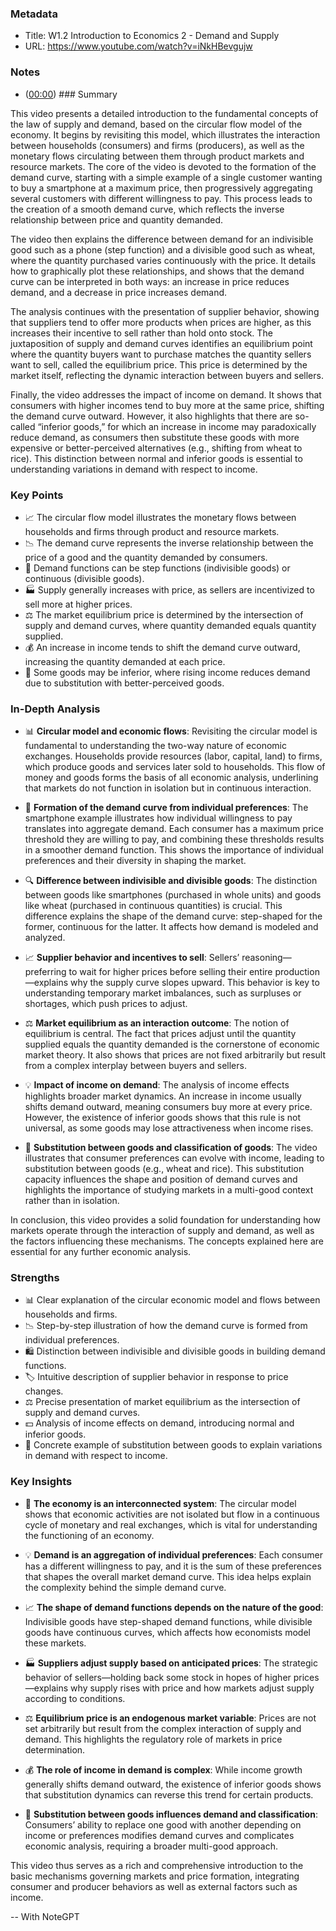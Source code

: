 ### Metadata

- Title: W1.2 Introduction to Economics 2 - Demand and Supply  
- URL: <https://www.youtube.com/watch?v=iNkHBevgujw>

### Notes

- ([00:00](https://www.youtube.com/watch?v=iNkHBevgujw&t=0s)) ### Summary  

This video presents a detailed introduction to the fundamental concepts of the law of supply and demand, based on the circular flow model of the economy. It begins by revisiting this model, which illustrates the interaction between households (consumers) and firms (producers), as well as the monetary flows circulating between them through product markets and resource markets. The core of the video is devoted to the formation of the demand curve, starting with a simple example of a single customer wanting to buy a smartphone at a maximum price, then progressively aggregating several customers with different willingness to pay. This process leads to the creation of a smooth demand curve, which reflects the inverse relationship between price and quantity demanded.  

The video then explains the difference between demand for an indivisible good such as a phone (step function) and a divisible good such as wheat, where the quantity purchased varies continuously with the price. It details how to graphically plot these relationships, and shows that the demand curve can be interpreted in both ways: an increase in price reduces demand, and a decrease in price increases demand.  

The analysis continues with the presentation of supplier behavior, showing that suppliers tend to offer more products when prices are higher, as this increases their incentive to sell rather than hold onto stock. The juxtaposition of supply and demand curves identifies an equilibrium point where the quantity buyers want to purchase matches the quantity sellers want to sell, called the equilibrium price. This price is determined by the market itself, reflecting the dynamic interaction between buyers and sellers.  

Finally, the video addresses the impact of income on demand. It shows that consumers with higher incomes tend to buy more at the same price, shifting the demand curve outward. However, it also highlights that there are so-called “inferior goods,” for which an increase in income may paradoxically reduce demand, as consumers then substitute these goods with more expensive or better-perceived alternatives (e.g., shifting from wheat to rice). This distinction between normal and inferior goods is essential to understanding variations in demand with respect to income.  

### Key Points  

- 📈 The circular flow model illustrates the monetary flows between households and firms through product and resource markets.  
- 📉 The demand curve represents the inverse relationship between the price of a good and the quantity demanded by consumers.  
- 🛒 Demand functions can be step functions (indivisible goods) or continuous (divisible goods).  
- 🏭 Supply generally increases with price, as sellers are incentivized to sell more at higher prices.  
- ⚖️ The market equilibrium price is determined by the intersection of supply and demand curves, where quantity demanded equals quantity supplied.  
- 💰 An increase in income tends to shift the demand curve outward, increasing the quantity demanded at each price.  
- 🔄 Some goods may be inferior, where rising income reduces demand due to substitution with better-perceived goods.  

### In-Depth Analysis  

- 📊 **Circular model and economic flows**: Revisiting the circular model is fundamental to understanding the two-way nature of economic exchanges. Households provide resources (labor, capital, land) to firms, which produce goods and services later sold to households. This flow of money and goods forms the basis of all economic analysis, underlining that markets do not function in isolation but in continuous interaction.  

- 💸 **Formation of the demand curve from individual preferences**: The smartphone example illustrates how individual willingness to pay translates into aggregate demand. Each consumer has a maximum price threshold they are willing to pay, and combining these thresholds results in a smoother demand function. This shows the importance of individual preferences and their diversity in shaping the market.  

- 🔍 **Difference between indivisible and divisible goods**: The distinction between goods like smartphones (purchased in whole units) and goods like wheat (purchased in continuous quantities) is crucial. This difference explains the shape of the demand curve: step-shaped for the former, continuous for the latter. It affects how demand is modeled and analyzed.  

- 📈 **Supplier behavior and incentives to sell**: Sellers’ reasoning—preferring to wait for higher prices before selling their entire production—explains why the supply curve slopes upward. This behavior is key to understanding temporary market imbalances, such as surpluses or shortages, which push prices to adjust.  

- ⚖️ **Market equilibrium as an interaction outcome**: The notion of equilibrium is central. The fact that prices adjust until the quantity supplied equals the quantity demanded is the cornerstone of economic market theory. It also shows that prices are not fixed arbitrarily but result from a complex interplay between buyers and sellers.  

- 💡 **Impact of income on demand**: The analysis of income effects highlights broader market dynamics. An increase in income usually shifts demand outward, meaning consumers buy more at every price. However, the existence of inferior goods shows that this rule is not universal, as some goods may lose attractiveness when income rises.  

- 🔄 **Substitution between goods and classification of goods**: The video illustrates that consumer preferences can evolve with income, leading to substitution between goods (e.g., wheat and rice). This substitution capacity influences the shape and position of demand curves and highlights the importance of studying markets in a multi-good context rather than in isolation.  

In conclusion, this video provides a solid foundation for understanding how markets operate through the interaction of supply and demand, as well as the factors influencing these mechanisms. The concepts explained here are essential for any further economic analysis.  

### Strengths  

- 📊 Clear explanation of the circular economic model and flows between households and firms.  
- 📉 Step-by-step illustration of how the demand curve is formed from individual preferences.  
- 🛍️ Distinction between indivisible and divisible goods in building demand functions.  
- 🏷️ Intuitive description of supplier behavior in response to price changes.  
- ⚖️ Precise presentation of market equilibrium as the intersection of supply and demand curves.  
- 💵 Analysis of income effects on demand, introducing normal and inferior goods.  
- 🔄 Concrete example of substitution between goods to explain variations in demand with respect to income.  

### Key Insights  

- 🔄 **The economy is an interconnected system**: The circular model shows that economic activities are not isolated but flow in a continuous cycle of monetary and real exchanges, which is vital for understanding the functioning of an economy.  

- 💡 **Demand is an aggregation of individual preferences**: Each consumer has a different willingness to pay, and it is the sum of these preferences that shapes the overall market demand curve. This idea helps explain the complexity behind the simple demand curve.  

- 📈 **The shape of demand functions depends on the nature of the good**: Indivisible goods have step-shaped demand functions, while divisible goods have continuous curves, which affects how economists model these markets.  

- 🏭 **Suppliers adjust supply based on anticipated prices**: The strategic behavior of sellers—holding back some stock in hopes of higher prices—explains why supply rises with price and how markets adjust supply according to conditions.  

- ⚖️ **Equilibrium price is an endogenous market variable**: Prices are not set arbitrarily but result from the complex interaction of supply and demand. This highlights the regulatory role of markets in price determination.  

- 💰 **The role of income in demand is complex**: While income growth generally shifts demand outward, the existence of inferior goods shows that substitution dynamics can reverse this trend for certain products.  

- 🔄 **Substitution between goods influences demand and classification**: Consumers’ ability to replace one good with another depending on income or preferences modifies demand curves and complicates economic analysis, requiring a broader multi-good approach.  

This video thus serves as a rich and comprehensive introduction to the basic mechanisms governing markets and price formation, integrating consumer and producer behaviors as well as external factors such as income.  

-- With NoteGPT  
